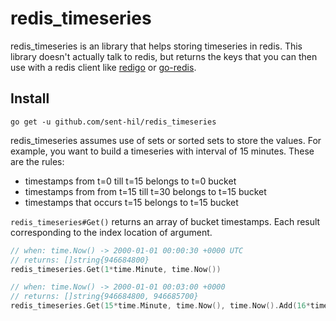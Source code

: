 # redis_timeseries

redis_timeseries is an library that helps storing timeseries in redis. This library doesn't actually talk to redis, but returns the keys that you can then use with a redis client like [redigo](https://github.com/garyburd/redigo) or [go-redis](https://github.com/go-redis/redis).

## Install

```
go get -u github.com/sent-hil/redis_timeseries
```

redis_timeseries assumes use of sets or sorted sets to store the values. For example, you want to build a timeseries with interval of 15 minutes. These are the rules:

* timestamps from t=0 till t=15 belongs to t=0 bucket
* timestamps from from t=15 till t=30 belongs to t=15 bucket
* timestamps that occurs t=15 belongs to t=15 bucket

`redis_timeseries#Get()` returns an array of bucket timestamps. Each result corresponding to the index location of argument.

```go
// when: time.Now() -> 2000-01-01 00:00:30 +0000 UTC
// returns: []string{946684800}
redis_timeseries.Get(1*time.Minute, time.Now())

// when: time.Now() -> 2000-01-01 00:03:00 +0000
// returns: []string{946684800, 946685700}
redis_timeseries.Get(15*time.Minute, time.Now(), time.Now().Add(16*time.Minute))
```
